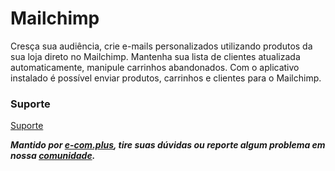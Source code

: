 # Mailchimp

Cresça sua audiência, crie e-mails personalizados utilizando produtos da sua loja direto no Mailchimp. Mantenha sua lista de clientes atualizada automaticamente, manipule carrinhos abandonados.
Com o aplicativo instalado é possível enviar produtos, carrinhos e clientes para o Mailchimp.

### Suporte
[Suporte](https://github.com/ecomclub/app-mailchimp/issues)

***Mantido por [e-com.plus](https://e-com.plus), tire suas dúvidas ou reporte algum problema em nossa [comunidade](https://community.e-com.plus/).***